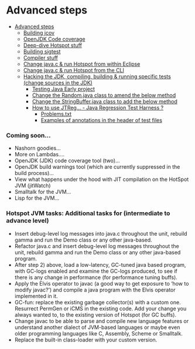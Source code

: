 # Advanced steps

* [Advanced steps](advanced_steps.md)
   * [Building jcov](building_jcov.md)
   * [OpenJDK Code coverage](openjdk_code_coverage.md)
   * [Deep-dive Hotspot stuff](deep-dive_hotspot_stuff.md)
   * [Building sigtest](building_sigtest.md)
   * [Compiler stuff](compiler_stuff.md)
   * [Change java.c & run Hotspot from within Eclipse](change_javac_&_run_hotspot_from_within_eclipse.md)
   * [Change java.c & run Hotspot from the CLI](change_javac_&_run_hotspot_from_the_cli.md)
   * [Hacking the JDK, compiling, building & running specific tests (change sources in the JDK)](hacking_the_jdk,_compiling,_building_&_running_specific_tests_change_sources_in_the_jdk.md)
       * [Testing Java Early project](testing_java_early_project.md)
       * [Change the Random.java class to amend the below method](change_the_randomjava_class_to_amend_the_below_method.md)
       * [Change the StringBuffer.java class to add the below method](change_the_stringbufferjava_class_to_add_the_below_method.md)
       * [How to use JTReg… - Java Regression Test Harness ?](how_to_use_jtreg_-_java_regression_test_harness.md)
           * [Problems.txt](problems.txt.md)
           * [Examples of annotations in the header of test files](advanced-steps/test-annotations.md)


### Coming soon…

* Nashorn goodies…
* More on Lambdas….
* OpenJDK (JDK) code coverage tool (two)…
* OpenJDK build warnings tool (which are currently suppressed in the build process)...
* View what happens under the hood with JIT compilation on the HotSpot JVM (jitWatch)
* Smalltalk for the JVM...
* Lisp for the JVM…


### Hotspot JVM tasks: Additional tasks for (intermediate to advance level)

*  Insert debug-level log messages into java.c throughout the unit, rebuild gamma and run the Demo class or any other java-based.
*  Refactor java.c and insert debug-level log messages throughout the unit, rebuild gamma and run the Demo class or any other java-based program.
*  After step 2) above, load a low-latency, GC-tuned java based program, with GC-logs enabled and examine the GC-logs produced, to see if there is any change in performance (for performance tuning buffs).
*  Apply the Elvis operator to javac (a good way to get exposure to ‘how to modify javac?’) and compile a java program with the Elvis operator implemented in it.
*  GC-fun: replace the existing garbage collector(s) with a custom one. Resurrect PermGen or iCMS in the existing code. Add your change you always wanted to, to the existing version of Hotspot (for GC buffs).
*  Change javac to be able to parse and compile new language features or understand another dialect of JVM-based languages or maybe even older programming languages like C, Assembly, Scheme or Smalltalk.
*  Replace the built-in class-loader with your custom version.